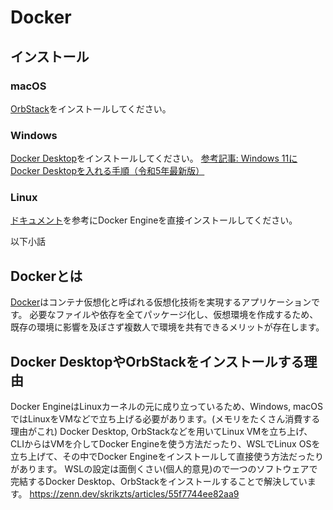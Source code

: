 # Docker
## インストール
### macOS
[OrbStack](https://orbstack.dev/)をインストールしてください。

### Windows
[Docker Desktop](https://www.docker.com/ja-jp/products/docker-desktop/)をインストールしてください。
[参考記事: Windows 11にDocker Desktopを入れる手順（令和5年最新版）](https://qiita.com/zembutsu/items/a98f6f25ef47c04893b3)

### Linux
[ドキュメント](https://docs.docker.jp/engine/installation/linux/index.html)を参考にDocker Engineを直接インストールしてください。


以下小話
## Dockerとは
[Docker](https://www.docker.com/)はコンテナ仮想化と呼ばれる仮想化技術を実現するアプリケーションです。
必要なファイルや依存を全てパッケージ化し、仮想環境を作成するため、既存の環境に影響を及ぼさず複数人で環境を共有できるメリットが存在します。

## Docker DesktopやOrbStackをインストールする理由
Docker EngineはLinuxカーネルの元に成り立っているため、Windows, macOSではLinuxをVMなどで立ち上げる必要があります。(メモリをたくさん消費する理由がこれ)
Docker Desktop, OrbStackなどを用いてLinux VMを立ち上げ、CLIからはVMを介してDocker Engineを使う方法だったり、WSLでLinux OSを立ち上げて、その中でDocker Engineをインストールして直接使う方法だったりがあります。
WSLの設定は面倒くさい(個人的意見)ので一つのソフトウェアで完結するDocker Desktop、OrbStackをインストールすることで解決しています。
https://zenn.dev/skrikzts/articles/55f7744ee82aa9